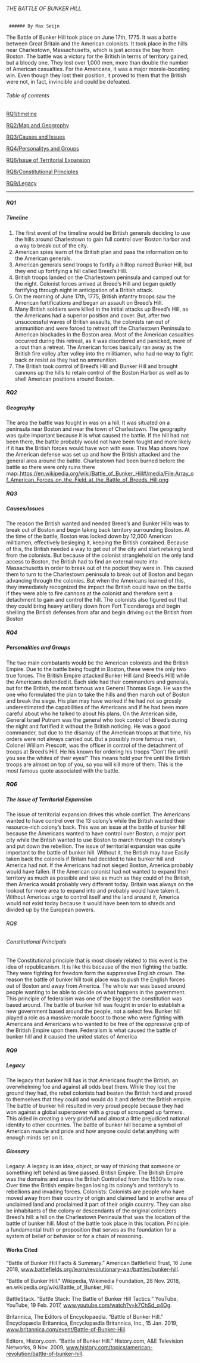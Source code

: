 ###### THE BATTLE OF BUNKER HILL
     ###### By Max Seijn

The Battle of Bunker Hill took place on June 17th, 1775. It was a battle between Great Britain and the American colonists. It took place in the hills near Charlestown, Massachusetts, which is just across the bay from Boston. The battle was a victory for the British in terms of territory gained, but a bloody one. They lost over 1,000 men, more than double the number of American casualties. For the Americans, it was a major morale-boosting win. Even though they lost their position, it proved to them that the British were not, in fact, invincible and could be defeated.

 
###### Table of contents

 [RQ1/timeline](#timeline)  

 [RQ2/Map and Geogrophy](#geography)

 [RQ3/Causes and Issues](#rq3)

 [RQ4/Personalitys and Groups](#rq4)

 [RQ6/Issue of Territorial Expansion](#rq6)

 [RQ8/Constitutional Principles](#rq8)

 [RQ9/Legacy](#legacy)
 
 
 ---

##### RQ1
##### Timeline
1.	The first event of the timeline would be British generals deciding to use the hills around Charlestown to gain full control over Boston harbor and a way to break out of the city. 
2.	American spies learn of the British plan and pass the information on to the American generals. 
3.	American generals send troops to fortify a hilltop named Bunker Hill, but they end up fortifying a hill called Breed’s Hill. 
4.	 British troops landed on the Charlestown peninsula and camped out for the night. 
Colonist forces arrived at Breed’s Hill and began quietly fortifying through night in anticipation of a British attack. 
5.	On the morning of June 17th, 1775, British infantry troops saw the American fortifications and began an assault on Breed’s Hill. 
6.	Many British soldiers were killed in the initial attacks up Breed’s Hill, as the Americans had a superior position and cover. But, after two unsuccessful waves of British assaults, the colonists ran out of ammunition and were forced to retreat off the Charlestown Peninsula to American blockades in the Boston area. Most of the American casualties occurred during this retreat, as it was disordered and panicked, more of a rout than a retreat. The American forces basically ran away as the British fire volley after volley into the militiamen, who had no way to fight back or resist as they had no ammunition. 
7.	The British took control of Breed’s Hill and Bunker Hill and brought cannons up the hills to retain control of the Boston Harbor as well as to shell American positions around Boston. 

##### RQ2
##### Geography
The area the battle was fought in was on a hill. It was situated on a peninsula near Boston and near the town of Charlestown. The geography was quite important because it is what caused the battle. If the hill had not been there, the battle probably would not have been fought and more likely if it has the British forces would have won with ease. This Map shows how the American defense was set up and how the British attacked and the general area around the battle. Charlestown had been burned before the battle so there were only ruins there 
map:.https://en.wikipedia.org/wiki/Battle_of_Bunker_Hill#/media/File:Array_of_American_Forces_on_the_Field_at_the_Battle_of_Breeds_Hill.png

 
##### RQ3
##### Causes/Issues
The reason the British wanted and needed Breed’s and Bunker Hills was to break out of Boston and begin taking back territory surrounding Boston. At the time of the battle, Boston was locked down by 12,000 American militiamen, effectively besieging it, keeping the British contained. Because of this, the British needed a way to get out of the city and start retaking land from the colonists. But because of the colonist stranglehold on the only land access to Boston, the British had to find an external route into Massachusetts in order to break out of the pocket they were in. This caused them to turn to the Charlestown peninsula to break out of Boston and began advancing through the colonies. But when the Americans learned of this, they immediately recognized the impact the British could have on the battle if they were able to fire cannons at the colonist and therefore sent a detachment to gain and control the hill. The colonists also figured out that they could bring heavy artillery down from Fort Ticonderoga and begin shelling the British defenses from afar and begin driving out the British from Boston 


##### RQ4
##### Personalities and Groups 
 The two main combatants would be the American colonists and the British Empire. Due to the battle being fought in Boston, these were the only two true forces. The British Empire attacked Bunker Hill (and Breed’s Hill) while the Americans defended it. Each side had their commanders and generals, but for the British, the most famous was General Thomas Gage. He was the one who formulated the plan to take the hills and then march out of Boston and break the siege. His plan may have worked if he had not so grossly underestimated the capabilities of the Americans and if he had been more careful about who he talked to about his plans. 
On the American side, General Israel Putnam was the general who took control of Breed’s during the night and fortified it without the British noticing. He was a good commander, but due to the disarray of the American troops at that time, his orders were not always carried out. But a possibly more famous man, Colonel William Prescott, was the officer in control of the detachment of troops at Breed’s Hill. He his known for ordering his troops “Don’t fire until you see the whites of their eyes!” This means hold your fire until the British troops are almost on top of you, so you will kill more of them. This is the most famous quote associated with the battle.

##### RQ6
##### The Issue of Territorial Expansion 
The issue of territorial expansion drives this whole conflict. The Americans wanted to have control over the 13 colony’s while the British wanted their resource-rich colony’s back. This was an issue at the battle of bunker hill because the Americans wanted to have control over Boston, a major port city while the British wanted to use Boston to march through the colony’s and put down the rebellion. The issue of territorial expansion was quite important to the battle of bunker hill. Without it, the British may have Easily taken back the colonels if Britain had decided to take bunker hill and America had not. If the Americans had not sieged Boston, America probably would have fallen. If the American colonist had not wanted to expand their territory as much as possible and take as much as they could of the British, then America would probably very different today. Britain was always on the lookout for more area to expand into and probably would have taken it. Without Americas urge to control itself and the land around it, America would not exist today because it would have been torn to shreds and divided up by the European powers.

###### RQ8
###### Constitutional Principals 
The Constitutional principle that is most closely related to this event is the idea of republicanism. It is like this because of the men fighting the battle. They were fighting for freedom form the suppressive English crown. The reason the battle of bunker hill took place was to push the English forces out of Boston and away from America. The whole war was based around people wanting to be able to decide on what happens in the government. This principle of federalism was one of the biggest the constitution was based around. The battle of bunker hill was fought in order to establish a new government based around the people, not a select few. Bunker hill played a role as a massive morale boost to those who were fighting with Americans and Americans who wanted to be free of the oppressive grip of the British Empire upon them. Federalism is what caused the battle of bunker hill and it caused the united states of America 


##### RQ9
##### Legacy
The legacy that bunker hill has is that Americans fought the British, an overwhelming foe and against all odds beat them. While they lost the ground they had, the rebel colonists had beaten the British hard and proved to themselves that they could and would do it and defeat the British empire. The battle of bunker hill resulted in very proud people because they had won against a global superpower with a group of scrounged up farmers. This aided in creating a very prideful and almost a little prejudiced national identity to other countries. The battle of bunker hill became a symbol of American muscle and pride and how anyone could defat anything with enough minds set on it.

##### Glossary
Legacy: A legacy is an idea, object, or way of thinking that someone or something left behind as time passed. 
British Empire: The British Empire was the domains and areas the British Controlled from the 1530’s to now. Over time the British empire began losing its colony’s and territory’s to rebellions and invading forces. 
Colonists: Colonists are people who have moved away from their country of origin and claimed land in another area of unclaimed land and proclaimed it part of their origin country. They can also be inhabitants of the colony or descendants of the original colonizers 
Breed’s hill: a hill on the Charlestown Peninsula that was the location of the battle of bunker hill. Most of the battle took place in this location.
Principle: a fundamental truth or proposition that serves as the foundation for a system of belief or behavior or for a chain of reasoning.




#### Works Cited

“Battle of Bunker Hill Facts & Summary.” American Battlefield Trust, 16 June 2018, www.battlefields.org/learn/revolutionary-war/battles/bunker-hill.

“Battle of Bunker Hill.” Wikipedia, Wikimedia Foundation, 28 Nov. 2018, en.wikipedia.org/wiki/Battle_of_Bunker_Hill.

BattleStack. “Battle Stack: The Battle of Bunker Hill Tactics.” YouTube, YouTube, 19 Feb. 2017, www.youtube.com/watch?v=k7ChSd_q4Og.

Britannica, The Editors of Encyclopaedia. “Battle of Bunker Hill.” Encyclopædia Britannica, Encyclopædia Britannica, Inc., 15 Jan. 2019, www.britannica.com/event/Battle-of-Bunker-Hill.

Editors, History.com. “Battle of Bunker Hill.” History.com, A&E Television Networks, 9 Nov. 2009, www.history.com/topics/american-revolution/battle-of-bunker-hill.

